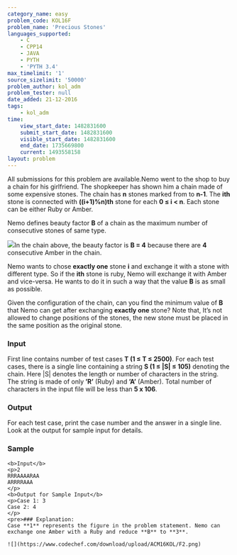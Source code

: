 ```yaml
---
category_name: easy
problem_code: KOL16F
problem_name: 'Precious Stones'
languages_supported:
    - C
    - CPP14
    - JAVA
    - PYTH
    - 'PYTH 3.4'
max_timelimit: '1'
source_sizelimit: '50000'
problem_author: kol_adm
problem_tester: null
date_added: 21-12-2016
tags:
    - kol_adm
time:
    view_start_date: 1482831600
    submit_start_date: 1482831600
    visible_start_date: 1482831600
    end_date: 1735669800
    current: 1493558158
layout: problem
---
```

All submissions for this problem are available.Nemo went to the shop to buy a chain for his girlfriend. The shopkeeper has shown him a chain made of some expensive stones. The chain has **n** stones marked from  to **n-1**. The **ith** stone is connected with **((i+1)%n)th** stone for each **0 ≤ i < n**. Each stone can be either Ruby or Amber.

Nemo defines beauty factor **B** of a chain as the maximum number of consecutive stones of same type.

![](https://www.codechef.com/download/upload/ACM16KOL/F.png)In the chain above, the beauty factor is **B = 4** because there are **4** consecutive Amber in the chain.

Nemo wants to chose **exactly one** stone **i** and exchange it with a stone with different type. So if the **ith** stone is ruby, Nemo will exchange it with Amber and vice-versa. He wants to do it in such a way that the value **B** is as small as possible.

Given the configuration of the chain, can you find the minimum value of **B** that Nemo can get after exchanging **exactly one** stone? Note that, It’s not allowed to change positions of the stones, the new stone must be placed in the same position as the original stone.

### Input

First line contains number of test cases **T (1 ≤ T ≤ 2500)**. For each test cases, there is a single line containing a string **S (1 ≤ |S| ≤ 105)** denoting the chain. Here |S| denotes the length or number of characters in the string. The string is made of only **’R’** (Ruby) and **’A’** (Amber). Total number of characters in the input file will be less than **5 x 106**.

### Output

For each test case, print the case number and the answer in a single line. Look at the output for sample input for details.

### Sample

 ```
<b>Input</b>
<p>2
RRRAAAARAA
ARRRRAAA
</p>
<b>Output for Sample Input</b>
<p>Case 1: 3
Case 2: 4
</p>
<pre>### Explanation:
Case **1** represents the figure in the problem statement. Nemo can exchange one Amber with a Ruby and reduce **B** to **3**.

![](https://www.codechef.com/download/upload/ACM16KOL/F2.png)
